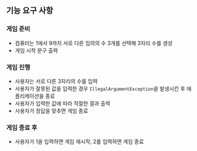 ## 기능 요구 사항

### 게임 준비

- 컴퓨터는 1에서 9까지 서로 다른 임의의 수 3개를 선택해 3자리 수를 생성
- 게임 시작 문구 출력

### 게임 진행

- 사용자는 서로 다른 3자리의 수를 입력
- 사용자가 잘못된 값을 입력한 경우 `IllegalArgumentException`을 발생시킨 후 애플리케이션을 종료
- 사용자가 입력한 값에 따라 적절한 결과 출력
- 사용자가 정답을 맞추면 게임 종료

### 게임 종료 후

- 사용자가 1을 입력하면 게임 재시작, 2를 입력하면 게임 종료